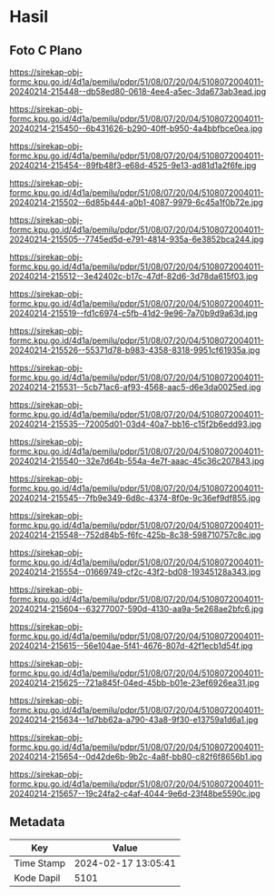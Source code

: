 # Hasil

## Foto C Plano

https://sirekap-obj-formc.kpu.go.id/4d1a/pemilu/pdpr/51/08/07/20/04/5108072004011-20240214-215448--db58ed80-0618-4ee4-a5ec-3da673ab3ead.jpg

https://sirekap-obj-formc.kpu.go.id/4d1a/pemilu/pdpr/51/08/07/20/04/5108072004011-20240214-215450--6b431626-b290-40ff-b950-4a4bbfbce0ea.jpg

https://sirekap-obj-formc.kpu.go.id/4d1a/pemilu/pdpr/51/08/07/20/04/5108072004011-20240214-215454--89fb48f3-e68d-4525-9e13-ad81d1a2f6fe.jpg

https://sirekap-obj-formc.kpu.go.id/4d1a/pemilu/pdpr/51/08/07/20/04/5108072004011-20240214-215502--6d85b444-a0b1-4087-9979-6c45a1f0b72e.jpg

https://sirekap-obj-formc.kpu.go.id/4d1a/pemilu/pdpr/51/08/07/20/04/5108072004011-20240214-215505--7745ed5d-e791-4814-935a-6e3852bca244.jpg

https://sirekap-obj-formc.kpu.go.id/4d1a/pemilu/pdpr/51/08/07/20/04/5108072004011-20240214-215512--3e42402c-b17c-47df-82d6-3d78da615f03.jpg

https://sirekap-obj-formc.kpu.go.id/4d1a/pemilu/pdpr/51/08/07/20/04/5108072004011-20240214-215519--fd1c6974-c5fb-41d2-9e96-7a70b9d9a63d.jpg

https://sirekap-obj-formc.kpu.go.id/4d1a/pemilu/pdpr/51/08/07/20/04/5108072004011-20240214-215526--55371d78-b983-4358-8318-9951cf61935a.jpg

https://sirekap-obj-formc.kpu.go.id/4d1a/pemilu/pdpr/51/08/07/20/04/5108072004011-20240214-215531--5cb71ac6-af93-4568-aac5-d6e3da0025ed.jpg

https://sirekap-obj-formc.kpu.go.id/4d1a/pemilu/pdpr/51/08/07/20/04/5108072004011-20240214-215535--72005d01-03d4-40a7-bb16-c15f2b6edd93.jpg

https://sirekap-obj-formc.kpu.go.id/4d1a/pemilu/pdpr/51/08/07/20/04/5108072004011-20240214-215540--32e7d64b-554a-4e7f-aaac-45c36c207843.jpg

https://sirekap-obj-formc.kpu.go.id/4d1a/pemilu/pdpr/51/08/07/20/04/5108072004011-20240214-215545--7fb9e349-6d8c-4374-8f0e-9c36ef9df855.jpg

https://sirekap-obj-formc.kpu.go.id/4d1a/pemilu/pdpr/51/08/07/20/04/5108072004011-20240214-215548--752d84b5-f6fc-425b-8c38-598710757c8c.jpg

https://sirekap-obj-formc.kpu.go.id/4d1a/pemilu/pdpr/51/08/07/20/04/5108072004011-20240214-215554--01669749-cf2c-43f2-bd08-19345128a343.jpg

https://sirekap-obj-formc.kpu.go.id/4d1a/pemilu/pdpr/51/08/07/20/04/5108072004011-20240214-215604--63277007-590d-4130-aa9a-5e268ae2bfc6.jpg

https://sirekap-obj-formc.kpu.go.id/4d1a/pemilu/pdpr/51/08/07/20/04/5108072004011-20240214-215615--56e104ae-5f41-4676-807d-42f1ecb1d54f.jpg

https://sirekap-obj-formc.kpu.go.id/4d1a/pemilu/pdpr/51/08/07/20/04/5108072004011-20240214-215625--721a845f-04ed-45bb-b01e-23ef6926ea31.jpg

https://sirekap-obj-formc.kpu.go.id/4d1a/pemilu/pdpr/51/08/07/20/04/5108072004011-20240214-215634--1d7bb62a-a790-43a8-9f30-e13759a1d6a1.jpg

https://sirekap-obj-formc.kpu.go.id/4d1a/pemilu/pdpr/51/08/07/20/04/5108072004011-20240214-215654--0d42de6b-9b2c-4a8f-bb80-c82f6f8656b1.jpg

https://sirekap-obj-formc.kpu.go.id/4d1a/pemilu/pdpr/51/08/07/20/04/5108072004011-20240214-215657--19c24fa2-c4af-4044-9e6d-23f48be5590c.jpg


## Metadata

| Key        | Value               |
| ---------- | ------------------- |
| Time Stamp | 2024-02-17 13:05:41 |
| Kode Dapil | 5101                |



